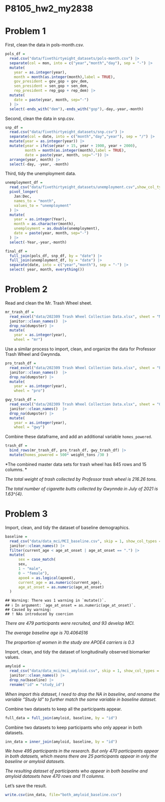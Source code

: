 P8105_hw2_my2838
================

# Problem 1

First, clean the data in pols-month.csv.

``` r
pols_df = 
  read.csv("data/fivethirtyeight_datasets/pols-month.csv") |>
  separate(col = mon, into = c("year","month","day"), sep = "-") |>
  mutate(
    year = as.integer(year),
    month = month(as.integer(month),label = TRUE),
    gov_president = gov_gop + gov_dem,
    sen_president = sen_gop + sen_dem,
    rep_president = rep_gop + rep_dem) |>
  mutate(
    date = paste(year, month, sep="-")
  ) |>
  select(-ends_with("dem"),-ends_with("gop"),-day,-year,-month)
```

Second, clean the data in snp.csv.

``` r
snp_df = 
  read.csv("data/fivethirtyeight_datasets/snp.csv") |>
  separate(col = date, into = c("month","day","year"), sep = "/") |>
  mutate(year = as.integer(year)) |>
  mutate(year = ifelse(year > 15, year + 1900, year + 2000),
         month = month(as.integer(month),label = TRUE),
         date = paste(year, month, sep="-")) |>
  arrange(year, month) |>
  select(-day, -year, -month)
```

Third, tidy the unemployment data.

``` r
unemployment_df = 
  read_csv("data/fivethirtyeight_datasets/unemployment.csv",show_col_types = FALSE) |>
  pivot_longer(
    Jan:Dec,
    names_to = "month", 
    values_to = "unemployment"
  ) |>
  mutate(
    year = as.integer(Year),
    month = as.character(month),
    unemployment = as.double(unemployment),
    date = paste(year, month, sep="-")
  ) |>
  select(-Year,-year,-month)
```

``` r
final_df = 
  full_join(pols_df, snp_df, by = "date") |>
  full_join(unemployment_df, by = "date") |>
  separate(date, into = c("year","month"), sep = "-") |>
  select( year, month, everything())
```

# Problem 2

Read and clean the Mr. Trash Wheel sheet.

``` r
mr_trash_df = 
  read_excel("data/202309 Trash Wheel Collection Data.xlsx", sheet = "Mr. Trash Wheel", skip = 1, range = cell_cols('A:N')) |>
  janitor::clean_names()  |>
  drop_na(dumpster) |>
  mutate(
    year = as.integer(year),
    wheel = "mr")
```

Use a similar process to import, clean, and organize the data for
Professor Trash Wheel and Gwynnda.

``` r
pro_trash_df = 
  read_excel("data/202309 Trash Wheel Collection Data.xlsx", sheet = "Professor Trash Wheel", skip = 1, range = cell_cols('A:M')) |>
  janitor::clean_names()  |>
  drop_na(dumpster) |>
  mutate(
    year = as.integer(year),
    wheel = "pro")

gwy_trash_df = 
  read_excel("data/202309 Trash Wheel Collection Data.xlsx", sheet = "Gwynnda Trash Wheel", skip = 1, range = cell_cols('A:K')) |>
  janitor::clean_names()  |>
  drop_na(dumpster) |>
  mutate(
    year = as.integer(year),
    wheel = "gwy")
```

Combine these dataframe, and add an additional variable `homes_powered`.

``` r
trash_df = 
  bind_rows(mr_trash_df, pro_trash_df, gwy_trash_df) |>
  mutate(homes_powered = 500* weight_tons /30 ) 
```

*The combined master data sets for trash wheel has 845 rows and 15
columns. *

*The total weight of trash collected by Professor trash wheel is 216.26
tons.*

*The total number of cigarette butts collected by Gwynnda in July of
2021 is 1.63^{4}.*

# Problem 3

Import, clean, and tidy the dataset of baseline demographics.

``` r
baseline =
  read_csv("data/data_mci/MCI_baseline.csv", skip = 1, show_col_types = FALSE) |>
  janitor::clean_names() |>
  filter(current_age < age_at_onset | age_at_onset == ".") |>
  mutate(
      sex = case_match(
      sex,
      1 ~ "male",
      0 ~ "female"),
      apoe4 = as.logical(apoe4),
      current_age = as.numeric(current_age),
      age_at_onset = as.numeric(age_at_onset)
  ) 
```

    ## Warning: There was 1 warning in `mutate()`.
    ## ℹ In argument: `age_at_onset = as.numeric(age_at_onset)`.
    ## Caused by warning:
    ## ! NAs introduced by coercion

*There are 479 participants were recruited, and 93 develop MCI.*

*The average baseline age is 70.4064516*

*The proportion of women in the study are APOE4 carriers is 0.3*

Import, clean, and tidy the dataset of longitudinally observed biomarker
values.

``` r
amyloid =
  read_csv("data/data_mci/mci_amyloid.csv", skip = 1, show_col_types = FALSE) |>
  janitor::clean_names() |>
  drop_na(baseline) |>
  rename("id" = "study_id")
```

*When import this dataset, I need to drop the NA in baseline, and rename
the variable “Study Id” to further match the same variable in baseline
dataset.*

Combine two datasets to keep all the participants appear.

``` r
full_data = full_join(amyloid, baseline, by = "id")
```

Combine two datasets to keep participants who only appear in both
datasets.

``` r
inn_data = inner_join(amyloid, baseline, by = "id")
```

*We have 495 participants in the research. But only 470 participants
appear in both datasets, which means there are 25 participants appear in
only the baseline or amyloid datasets.*

*The resulting dataset of participants who appear in both baseline and
amyloid datasets have 470 rows and 11 columns.*

Let’s save the result.

``` r
write.csv(inn_data, file="both_amyloid_baseline.csv")
```
